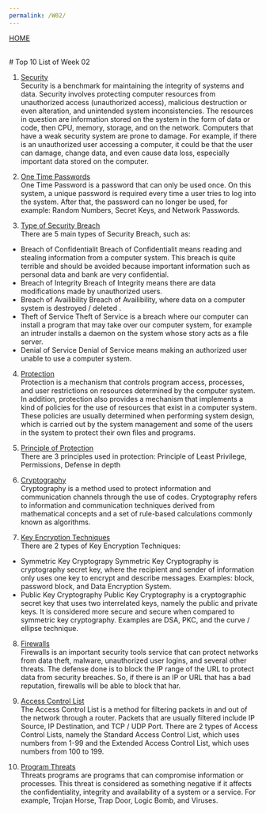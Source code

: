 ```yaml
---
permalink: /W02/
---
```

[HOME](../)

<br>
# Top 10 List of Week 02

1. [Security](https://www.academia.edu/42880365/Operating_System_Concepts_10th_Edition)<br>
Security is a benchmark for maintaining the integrity of systems and data. Security involves protecting computer resources from unauthorized access (unauthorized access), malicious destruction or even alteration, and unintended system inconsistencies. The resources in question are information stored on the system in the form of data or code, then CPU, memory, storage, and on the network. Computers that have a weak security system are prone to damage. For example, if there is an unauthorized user accessing a computer, it could be that the user can damage, change data, and even cause data loss, especially important data stored on the computer.

2. [One Time Passwords](https://www.tutorialspoint.com/operating_system/os_security.htm)<br>
One Time Password is a password that can only be used once. On this system, a unique password is required every time a user tries to log into the system. After that, the password can no longer be used, for example: Random Numbers, Secret Keys, and Network Passwords.

3. [Type of Security Breach](https://www.academia.edu/42880365/Operating_System_Concepts_10th_Edition)<br>
There are 5 main types of Security Breach, such as:
* Breach of Confidentialit
Breach of Confidentialit means reading and stealing information from a computer system. This breach is quite terrible and should be avoided because important information such as personal data and bank are very confidential.
* Breach of Integrity
Breach of Integrity means there are data modifications made by unauthorized users.
* Breach of Availibility
Breach of Availibility, where data on a computer system is destroyed / deleted .
* Theft of Service
Theft of Service is a breach where our computer can install a program that may take over our computer system, for example an intruder installs a daemon on the system whose story acts as a file server.
* Denial of Service
Denial of Service means making an authorized user unable to use a computer system.

4. [Protection](https://www.geeksforgeeks.org/system-protection-in-operating-system/)<br>
Protection is a mechanism that controls program access, processes, and user restrictions on resources determined by the computer system. In addition, protection also provides a mechanism that implements a kind of policies for the use of resources that exist in a computer system. These policies are usually determined when performing system design, which is carried out by the system management and some of the users in the system to protect their own files and programs.

5. [Principle of Protection](https://www.academia.edu/42880365/Operating_System_Concepts_10th_Edition)<br>
There are 3 principles used in protection: Principle of Least Privilege, Permissions, Defense in depth

6. [Cryptography](https://glints.com/id/lowongan/kriptografi-adalah/#.X3rgIi8Rqu4)<br>
Cryptography is a method used to protect information and communication channels through the use of codes. Cryptography refers to information and communication techniques derived from mathematical concepts and a set of rule-based calculations commonly known as algorithms.

7. [Key Encryption Techniques](https://glints.com/id/lowongan/kriptografi-adalah/#.X3rgIi8Rqu4)<br>
There are 2 types of Key Encryption Techniques:
* Symmetric Key Cryptograpy
Symmetric Key Cryptography is cryptography secret key, where the recipient and sender of information only uses one key to encrypt and describe messages. Examples: block, password block, and Data Encryption System.
* Public Key Cryptography
Public Key Cryptography is a cryptographic secret key that uses two interrelated keys, namely the public and private keys. It is considered more secure and secure when compared to symmetric key cryptography. Examples are DSA, PKC, and the curve / ellipse technique.

8. [Firewalls](https://edge-cyber.com/security-tools-services/)<br>
Firewalls is an important security tools service that can protect networks from data theft, malware, unauthorized user logins, and several other threats. The defense done is to block the IP range of the URL to protect data from security breaches. So, if there is an IP or URL that has a bad reputation, firewalls will be able to block that har. 

9. [Access Control List](https://www.google.com/url?sa=t&rct=j&q=&esrc=s&source=web&cd=&cad=rja&uact=8&ved=2ahUKEwji5N3Djp3sAhVET30KHTYyA7wQFjAFegQICRAC&url=https%3A%2F%2Frendip288.wordpress.com%2F2016%2F08%2F01%2Faccess-control-list%2F&usg=AOvVaw177z8bAn3T9Rq1VngDAIgJ)<br>
The Access Control List is a method for filtering packets in and out of the network through a router. Packets that are usually filtered include IP Source, IP Destination, and TCP / UDP Port. There are 2 types of Access Control Lists, namely the Standard Access Control List, which uses numbers from 1-99 and the Extended Access Control List, which uses numbers from 100 to 199.

10. [Program Threats](https://netsec.id/threats-vulnerabilities/)<br>
Threats programs are programs that can compromise information or processes. This threat is considered as something negative if it affects the confidentiality, integrity and availability of a system or a service. For example, Trojan Horse, Trap Door, Logic Bomb, and Viruses.
